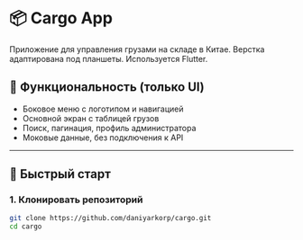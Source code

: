 # 📦 Cargo App

Приложение для управления грузами на складе в Китае. Верстка адаптирована под планшеты. Используется Flutter.

## 🧰 Функциональность (только UI)
- Боковое меню с логотипом и навигацией
- Основной экран с таблицей грузов
- Поиск, пагинация, профиль администратора
- Моковые данные, без подключения к API

---

## 🚀 Быстрый старт

### 1. Клонировать репозиторий

```bash
git clone https://github.com/daniyarkorp/cargo.git
cd cargo

